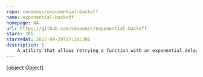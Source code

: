```yaml
---
repo: coveooss/exponential-backoff
name: exponential-backoff
homepage: NA
url: https://github.com/coveooss/exponential-backoff
stars: 365
starredAt: 2022-09-29T17:28:30Z
description: |-
    A utility that allows retrying a function with an exponential delay between attempts.
---
```


[object Object]
